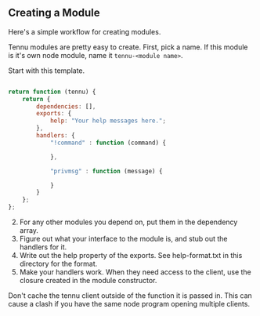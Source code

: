 ## Creating a Module ##

Here's a simple workflow for creating modules.

Tennu modules are pretty easy to create. First, pick a name.
If this module is it's own node module, name it `tennu-<module name>`.

Start with this template.

```javascript

return function (tennu) {
    return {
        dependencies: [],
        exports: {
            help: "Your help messages here.";
        },
        handlers: {
            "!command" : function (command) {

            },

            "privmsg" : function (message) {

            }
        }
    };
};
```

2. For any other modules you depend on, put them in the dependency array.
3. Figure out what your interface to the module is, and stub out the handlers for it.
4. Write out the help property of the exports. See help-format.txt in this directory for the format.
5. Make your handlers work. When they need access to the client, use the closure created in the module constructor.

Don't cache the tennu client outside of the function it is passed in. This can cause a clash if you have the same node program opening multiple clients.

